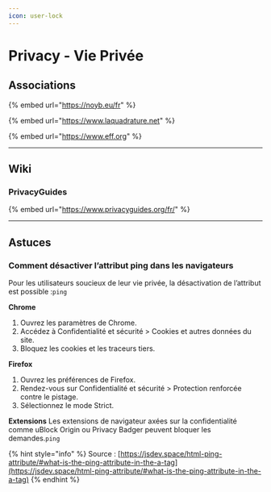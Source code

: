 ```yaml
---
icon: user-lock
---
```


# Privacy - Vie Privée

## Associations

{% embed url="https://noyb.eu/fr" %}

{% embed url="https://www.laquadrature.net" %}

{% embed url="https://www.eff.org" %}

***

## Wiki

### PrivacyGuides

{% embed url="https://www.privacyguides.org/fr/" %}

***

## Astuces

### Comment désactiver l’attribut ping dans les navigateurs <a href="#how-to-disable-the-ping-attribute-in-browsers" id="how-to-disable-the-ping-attribute-in-browsers"></a>

Pour les utilisateurs soucieux de leur vie privée, la désactivation de l’attribut est possible :`ping`

**Chrome**

1. Ouvrez les paramètres de Chrome.
2. Accédez à Confidentialité et sécurité > Cookies et autres données du site.
3. Bloquez les cookies et les traceurs tiers.

**Firefox**

1. Ouvrez les préférences de Firefox.
2. Rendez-vous sur Confidentialité et sécurité > Protection renforcée contre le pistage.
3. Sélectionnez le mode Strict.

**Extensions** Les extensions de navigateur axées sur la confidentialité comme uBlock Origin ou Privacy Badger peuvent bloquer les demandes.`ping`

{% hint style="info" %}
Source : [https://jsdev.space/html-ping-attribute/#what-is-the-ping-attribute-in-the-a-tag](https://jsdev.space/html-ping-attribute/#what-is-the-ping-attribute-in-the-a-tag)
{% endhint %}
